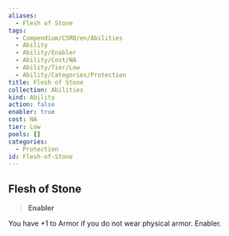 ```yaml
---
aliases:
  - Flesh of Stone
tags:
  - Compendium/CSRD/en/Abilities
  - Ability
  - Ability/Enabler
  - Ability/Cost/NA
  - Ability/Tier/Low
  - Ability/Categories/Protection
title: Flesh of Stone
collection: Abilities
kind: Ability
action: false
enabler: true
cost: NA
tier: Low
pools: []
categories:
  - Protection
id: Flesh-of-Stone
---
```

## Flesh of Stone    
>**Enabler**  
    
You have +1 to Armor if you do not wear physical armor. Enabler.
